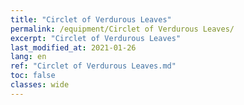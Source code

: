 ```yaml
---
title: "Circlet of Verdurous Leaves"
permalink: /equipment/Circlet of Verdurous Leaves/
excerpt: "Circlet of Verdurous Leaves"
last_modified_at: 2021-01-26
lang: en
ref: "Circlet of Verdurous Leaves.md"
toc: false
classes: wide
---
```


